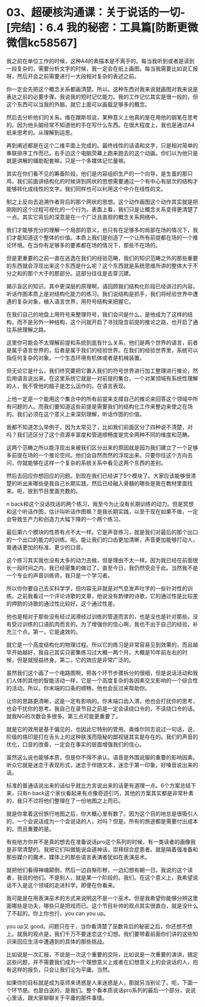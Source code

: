 # 03、超硬核沟通课：关于说话的一切-[完结]：6.4 我的秘密：工具篇[防断更微微信kc58567]

我之前在单位工作的时候，这种A4的素描本是不离手的。每当我听到或者是读到一段复杂的，需要分析文字的时候，我一定会在纸上画图。每当我需要比如说汇报呀，然后开会之前需要进行一大段相对复杂的表述之前。

你一定会先把这个概念关系都画清楚。所以。这种东西对我来说就画图对我来说是表达之前的必要步骤。我说我的短时记忆能力。我的工作记忆其实是很一般的，但这个东西可以当我的外脑，就它上面可以画载足够多的概念。

然后去分析他们的关系。维在跟斯坦说，某种意义上他真的是在用他的钢笔在思考的。因为他头脑经常不知道他的手在写什么东西。在很大程度上，我也是通过A4纸来思考的。从理解到运思。

再到阐述都是在这个二维平面上完成的。最终线性的话语和文字，只是相对简单的串联排序工作而已。右手边这个电脑荧幕上跑来跑去的这个动画。你们以为他只是就是讲解的辅助配套嘛，只是一个多媒体记忆量嘛。

其实在你们看不见的筹备阶段，他们是内容组织生产的一个向导，是生蛋的那只鸡，我们前面讲结构化的时候讲到网状的思想需要通过一个有中心有层次的结构才能够转化成线性的文字。我们同样也可以利用这个中介在线性的文。

制之上反向去追溯作者背后的那个网状的思想。这个动作画图这个动作其实就是把刚刚的这个过程可视化的一个行为。表面上看，我们只是让概念关系变得更清楚了一点。其实它背后的深意是在一个广泛且直观的概念关系网络中。

我们才能够充分的理解一个局部的意义，也只有在足够多的局部在场的情况下，我们才能知道这个整体的价值。本质上我们是创造了一个让所有前提都在场的一个推论环境。在当你有足够多的要素都在场的情况下，那些不在场的。

但是更重要的之前一直在逃逸在我们的经验范畴，我们的知识范畴之外的那些重要的东西就会浮现出来这个东西是什么呢？这个东西就是系统思维所讲的整体大于不分之和的那个大于的那部分。这部分往往是击穿沉建。

揭示盲区的知识。其中更深层的原理啊，请回顾我们结构化阶段已经讲过的内容。听话作图本质上是对结构化能力的练习。我们说结构是抓手，我们将经验世界中遭遇的复杂对象，植入语言世界，用符号结构来把握它。

在我们自己的地盘上用符号来整理符号，我们会问是什么，是他成为了这样的结构，而不是另外一种结构，这个问就开启了寻找隐含前提的推论之路，也开启了通往系统理解之路。

这里你可能会不太理解前提和系统到底有什么关系，他们是两个世界的语言，前者是属于语言世界的，后者是属于我们的经验世界。在我们的经验世界里，系统可以指任何复杂的对象。一个生态环境有机体或者是机械装置。

但无论它是什么，我们终究要把它置入我们的符号世界进行加工整理进行推论，然后用语言说出来。在这里系统它就是一对前提的集合，一个对某领域有系统性理解的人，我不管他的脑子是怎么运作的。在语言表现。

上他一定是一个能用这个集合中的所有前提来支撑自己的推论来回答这个领域中所有问题的人。而我们要知道这些前提是需要我们的结构化工作来整边来使之在场的。我们必须在这个意义上来深刻理解，听话作图的价值。

我都不知道怎么举例子，因为太常见了，比如我们前面区分了四种说不清楚，对吗？我们还区分了这个资源丰富度和管道顺畅度是完全两种不同的维度和范畴。

这两个范畴之所以能浮现出来被我们区分出来的原因就是因为我们建立了一个足够多前提在场的一个推论空间。他们会自然而然的浮现出来。只要你往这个方向去问，你就能够在这样一个复杂的系统关系中看见这两个东西的差别。

然后去回应你想回应的问题。到现在我们已经讲了5个模块了。大家应该能够很清楚的听出来哪些是我自己长期实践，然后已经融入骨髓的哪些是我在教材里面找来。呃，放到节目里面充数的。

n back和这个没话找话的两个练习，我至今为止没有长期训练的动力。但是冥想和这个听话作图，估计叫听话作图嘛？是我长期实践，以至于现在如果不做，一定会导致生产力和创造力大幅下降的一个两个练习。

最后第六个模块的性质有点不太一样。它是声音练习，就是我们对最后的那个出口的一个出口的能力的训练。呃。能让我们的口齿更加清晰，声音更加能够打动人，普通话更加的标准、更少的口音。

这个练习其实我也没有太多的动力去做，但是理由不太一样。因为我已经在前面很长一段时间之内，我已经密集的做过了。直至今日，我仍然受会于此。当然我不是一个专业的声音训练师，我只是一个学习者。

所以你你要自己去买科学学，但内容无非就是对气息发声吐字的一些针对性的训练。之前我看过一个评论诗歌的文章，他说没有韵律的诗歌，它的通过性是比较差的押韵的诗歌的通过性比较好。这个通过性差。

他也是相对于那些没有经过润滑经过训练的管道而言的，也是没也是针对那些。没有受过训练的口语肌肉而言的。为了增强你的信心啊，我也不出于自己的经验，补充三个点。第一，它是速效的。

就它是一个高度结构化的物理过程。所以它的练习是非常容易见到效果的，而且越早开始越好，我自己其实只密集练习过大概一两个月，大概是10年前左右的时候，但是就授益终身。第二，它的效应是非常广泛的。

虽然我们这个画了一个电路图啊，把各个环节步骤拆分的很细，但是说话活动和我们人体的其他的智能活动一样，它是一个高度复杂的各因素交叉影响的一个综合性的活动。所以。你末端的口条的顺畅，他也会反过来帮助你。

让你的思路更清晰，这是一定有影响的。你末端口齿入清，他也会打扰你的思考，也会干扰你的思考。我自己在录节目之前是一定会读绕口令的，不读绕口令的话。就我NG的次数会多很多。第三点可能更重要了。

就是它的效用是基于偏见的，也因此它特别的管用。奥维尔同志说过一句话，说，阶级的烙印是打在舌头上的这种肤浅而隐秘的鄙视链其实是存在的。我们的声音的优化，口音的改善，一定会在事实的层面增强我们的信心。

虽然这么说也能够本质，但是你不得不承认。语音是外围说服的重要的影响因素。听众它就是迷恋于表现形式，迷恋于伴随文本，迷恋于第一印象。好嗓音说出来的话。

标准的普通话说出来的话似乎就比方言说出来的话更有道理一点。6个方案总结下来，只有n back这个家伙看起来有点像奇迹引巧，其他的方案其实都是非常朴素的，我只不过将他们整理在了一份地图之上而已。

就是你拿着这份旅行地图之后，你大概心里有数了。因为这个目的地总是很吸引人的，一个会说话成为一个会说话的人，对吗？但是。所有的旅途都是需要付出成本的。而且重要的是。

有些地方你并不是真的想去在准备说话pro这个系列的时候，有一类读者的画像我是非常清楚的。我把它们叫做能说会道神话，崇拜综合症患者。就是隔着强准备和那些媒介的魔术，媒体上的那些语言表演者犹如在表演巫术。

就把他们看得神魂颠倒，然后一边自惭形秽，一边幻想有朝一日。我说的这个读者，我说的他们。不是别人，就是某一个阶段的。我们。在这个意义上，我希望说话不入是这个领域的走进科学。即便在你看来。

我可能是在用表演巫术的方式来说明这不是一个巫术。但是我希望你能够分辨这里面哪些是功夫，哪些只是把戏而已。这个节目补帅的观点其实很直白，就是没什么了不起的。你上你也行，you can you up。

you up又 good。问题只在于，当你看清楚了巫数背后的秘密之后，你还想不想上。就我的观点是，我们千万不要迷恋这个幻想。我们要带着前面你们讲的这些知识来回应生活中遭遇到的具体的那些挑战。

比如说是一次汇报，不说是一次这个重要的交际，比如说是一次重要的演讲，搞定这些问题，并不需要我们成为一个理想意义上或者在幻想意义上的会说话的人，抱有这样的报负，只会让我们沦为平庸。当然。

如果你的目标就是成为巫师来诱惑是人来迷惑是人，那就另当别论了。呃，下面一个环节是。也是白送的，是我们。整个看本质说话pro系列的最后一个部分，说说心里话，跟大家聊聊关于平庸的那件事情。

